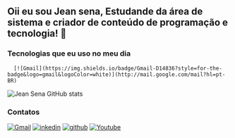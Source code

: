 ## Oii eu sou Jean sena, Estudande da área de sistema e criador de conteúdo de programação e tecnologia! 👋

### Tecnologias que eu uso no meu dia

    
    
      [![Gmail](https://img.shields.io/badge/Gmail-D14836?style=for-the-badge&logo=gmail&logoColor=white)](http://mail.google.com/mail?hl=pt-BR)
    
   
   ![Jean Sena GitHub stats](https://github-readme-stats.vercel.app/api?username=jeansena&show_icons=true&theme=radical)
   
   
   ### Contatos
   
   [![Gmail](https://img.shields.io/badge/Gmail-D14836?style=for-the-badge&logo=gmail&logoColor=white)](http://mail.google.com/mail?hl=pt-BR)
   [![inkedin](https://img.shields.io/badge/LinkedIn-0077B5?style=for-the-badge&logo=linkedin&logoColor=white)](https://www.linkedin.com/in/jean-senna-0a78571ab/)
   [![github](https://img.shields.io/badge/GitHub-100000?style=for-the-badge&logo=github&logoColor=white)](https://github.com/jeansena)
   [![Youtube](https://img.shields.io/badge/YouTube-FF0000?style=for-the-badge&logo=youtube&logoColor=white)](https://www.youtube.com/)
